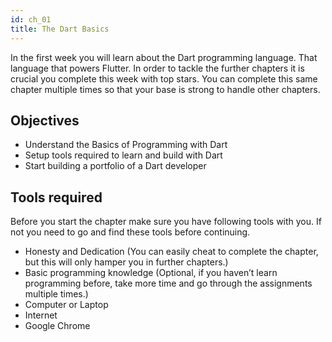 ```yaml
---
id: ch_01
title: The Dart Basics
---
```


In the first week you will learn about the Dart programming language. That language that powers Flutter. In order to tackle the further chapters it is crucial you complete this week with top stars. You can complete this same chapter multiple times so that your base is strong to handle other chapters.

## Objectives

- Understand the Basics of Programming with Dart
- Setup tools required to learn and build with Dart
- Start building a portfolio of a Dart developer

## Tools required

Before you start the chapter make sure you have following tools with you. If not you need to go and find these tools before continuing.

- Honesty and Dedication (You can easily cheat to complete the chapter, but this will only hamper you in further chapters.)
- Basic programming knowledge (Optional, if you haven’t learn programming before, take more time and go through the assignments multiple times.)
- Computer or Laptop
- Internet
- Google Chrome
